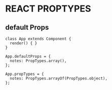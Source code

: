 # REACT PROPTYPES

## default Props
```
class App extends Component {
  render() { }
}

App.defaultProps = {
  notes: PropTypes.array(),
};

App.propTypes = {
  notes: PropTypes.arrayOf(PropTypes.object),
};

```
